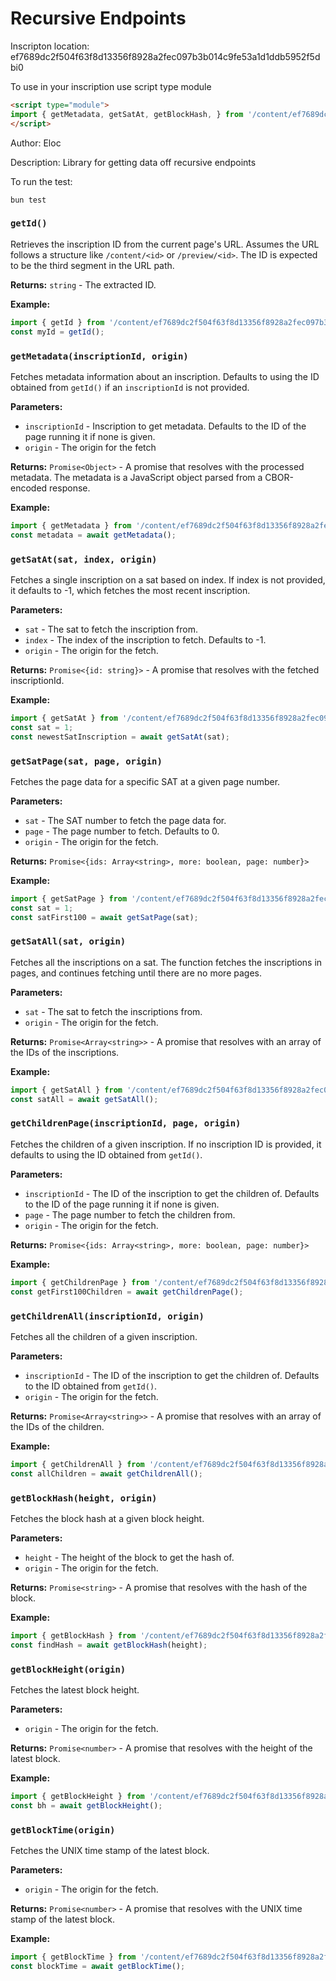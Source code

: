 # Recursive Endpoints

Inscripton location: ef7689dc2f504f63f8d13356f8928a2fec097b3b014c9fe53a1d1ddb5952f5dbi0

To use in your inscription use script type module
```html
<script type="module">
import { getMetadata, getSatAt, getBlockHash, } from '/content/ef7689dc2f504f63f8d13356f8928a2fec097b3b014c9fe53a1d1ddb5952f5dbi0'
</script>
```

Author: Eloc

Description: Library for getting data off recursive endpoints

To run the test:
```
bun test
```

### `getId()`

Retrieves the inscription ID from the current page's URL. Assumes the URL follows a structure like `/content/<id>` or `/preview/<id>`. The ID is expected to be the third segment in the URL path.

**Returns:** `string` - The extracted ID.

**Example:**

```javascript
import { getId } from '/content/ef7689dc2f504f63f8d13356f8928a2fec097b3b014c9fe53a1d1ddb5952f5dbi0';
const myId = getId();
```

### `getMetadata(inscriptionId, origin)`

Fetches metadata information about an inscription. Defaults to using the ID obtained from `getId()` if an `inscriptionId` is not provided.

**Parameters:**

- `inscriptionId` - Inscription to get metadata. Defaults to the ID of the page running it if none is given.
- `origin` - The origin for the fetch

**Returns:** `Promise<Object>` - A promise that resolves with the processed metadata. The metadata is a JavaScript object parsed from a CBOR-encoded response.

**Example:**

```javascript
import { getMetadata } from '/content/ef7689dc2f504f63f8d13356f8928a2fec097b3b014c9fe53a1d1ddb5952f5dbi0';
const metadata = await getMetadata();
```

### `getSatAt(sat, index, origin)`

Fetches a single inscription on a sat based on index. If index is not provided, it defaults to -1, which fetches the most recent inscription.

**Parameters:**

- `sat` - The sat to fetch the inscription from.
- `index` - The index of the inscription to fetch. Defaults to -1.
- `origin` - The origin for the fetch.

**Returns:** `Promise<{id: string}>` - A promise that resolves with the fetched inscriptionId.

**Example:**

```javascript
import { getSatAt } from '/content/ef7689dc2f504f63f8d13356f8928a2fec097b3b014c9fe53a1d1ddb5952f5dbi0';
const sat = 1;
const newestSatInscription = await getSatAt(sat);
```

### `getSatPage(sat, page, origin)`

Fetches the page data for a specific SAT at a given page number.

**Parameters:**

- `sat` - The SAT number to fetch the page data for.
- `page` - The page number to fetch. Defaults to 0.
- `origin` - The origin for the fetch.

**Returns:** `Promise<{ids: Array<string>, more: boolean, page: number}>`

**Example:**

```javascript
import { getSatPage } from '/content/ef7689dc2f504f63f8d13356f8928a2fec097b3b014c9fe53a1d1ddb5952f5dbi0';
const sat = 1;
const satFirst100 = await getSatPage(sat);
```

### `getSatAll(sat, origin)`

Fetches all the inscriptions on a sat. The function fetches the inscriptions in pages, and continues fetching until there are no more pages.

**Parameters:**

- `sat` - The sat to fetch the inscriptions from.
- `origin` - The origin for the fetch.

**Returns:** `Promise<Array<string>>` - A promise that resolves with an array of the IDs of the inscriptions.

**Example:**

```javascript
import { getSatAll } from '/content/ef7689dc2f504f63f8d13356f8928a2fec097b3b014c9fe53a1d1ddb5952f5dbi0';
const satAll = await getSatAll();
```

### `getChildrenPage(inscriptionId, page, origin)`

Fetches the children of a given inscription. If no inscription ID is provided, it defaults to using the ID obtained from `getId()`.

**Parameters:**

- `inscriptionId` - The ID of the inscription to get the children of. Defaults to the ID of the page running it if none is given.
- `page` - The page number to fetch the children from.
- `origin` - The origin for the fetch.

**Returns:** `Promise<{ids: Array<string>, more: boolean, page: number}>`

**Example:**

```javascript
import { getChildrenPage } from '/content/ef7689dc2f504f63f8d13356f8928a2fec097b3b014c9fe53a1d1ddb5952f5dbi0';
const getFirst100Children = await getChildrenPage();
```

### `getChildrenAll(inscriptionId, origin)`

Fetches all the children of a given inscription.

**Parameters:**

- `inscriptionId` - The ID of the inscription to get the children of. Defaults to the ID obtained from `getId()`.
- `origin` - The origin for the fetch.

**Returns:** `Promise<Array<string>>` - A promise that resolves with an array of the IDs of the children.

**Example:**

```javascript
import { getChildrenAll } from '/content/ef7689dc2f504f63f8d13356f8928a2fec097b3b014c9fe53a1d1ddb5952f5dbi0';
const allChildren = await getChildrenAll();
```

### `getBlockHash(height, origin)`

Fetches the block hash at a given block height.

**Parameters:**

- `height` - The height of the block to get the hash of.
- `origin` - The origin for the fetch.

**Returns:** `Promise<string>` - A promise that resolves with the hash of the block.

**Example:**

```javascript
import { getBlockHash } from '/content/ef7689dc2f504f63f8d13356f8928a2fec097b3b014c9fe53a1d1ddb5952f5dbi0';
const findHash = await getBlockHash(height);
```

### `getBlockHeight(origin)`

Fetches the latest block height.

**Parameters:**

- `origin` - The origin for the fetch.

**Returns:** `Promise<number>` - A promise that resolves with the height of the latest block.

**Example:**

```javascript
import { getBlockHeight } from '/content/ef7689dc2f504f63f8d13356f8928a2fec097b3b014c9fe53a1d1ddb5952f5dbi0';
const bh = await getBlockHeight();
```

### `getBlockTime(origin)`

Fetches the UNIX time stamp of the latest block.

**Parameters:**

- `origin` - The origin for the fetch.

**Returns:** `Promise<number>` - A promise that resolves with the UNIX time stamp of the latest block.

**Example:**

```javascript
import { getBlockTime } from '/content/ef7689dc2f504f63f8d13356f8928a2fec097b3b014c9fe53a1d1ddb5952f5dbi0';
const blockTime = await getBlockTime();
```
